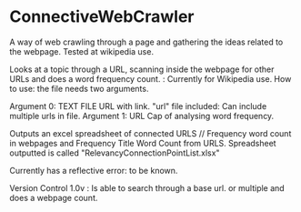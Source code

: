 # ConnectiveWebCrawler

A way of web crawling through a page and gathering the ideas related to the webpage. Tested at wikipedia use.

Looks at a topic through a URL, scanning inside the webpage for other URLs and does a word frequency count. : Currently for Wikipedia use.
How to use: 
the file needs two arguments. 

Argument 0: TEXT FILE URL with link. "url" file included: Can include multiple urls in file.
Argument 1: URL Cap of analysing word frequency. 
  
Outputs an excel spreadsheet of connected URLS // Frequency word count in webpages and Frequency Title Word Count from URLS. Spreadsheet outputted is called "RelevancyConnectionPointList.xlsx"
  
Currently has a reflective error: to be known.

Version Control
1.0v : Is able to search through a base url. or multiple and does a webpage count.
